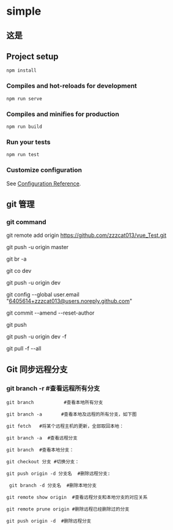 # simple

## 这是
## Project setup
```
npm install
```

### Compiles and hot-reloads for development
```
npm run serve
```

### Compiles and minifies for production
```
npm run build
```

### Run your tests
```
npm run test
```


### Customize configuration
See [Configuration Reference](https://cli.vuejs.org/config/).

## git 管理
### git command

git remote add origin https://github.com/zzzcat013/vue_Test.git

git push -u origin master

git br -a

git co dev

git push -u origin dev

git config --global user.email "6405614+zzzcat013@users.noreply.github.com"

git commit --amend --reset-author

git push

git push -u origin dev  -f 

git pull -f --all

## Git 同步远程分支
### git branch -r       #查看远程所有分支
    
    git branch           #查看本地所有分支
    
    git branch -a       #查看本地及远程的所有分支，如下图
    
    git fetch   #将某个远程主机的更新，全部取回本地：
    
    git branch -a  #查看远程分支
    
    git branch  #查看本地分支：
    
    git checkout 分支 #切换分支：
    
    git push origin -d 分支名  #删除远程分支: 
    
     git branch -d 分支名  #删除本地分支
    
    git remote show origin  #查看远程分支和本地分支的对应关系
    
    git remote prune origin #删除远程已经删除过的分支
    
    git push origin -d  #删除远程分支

